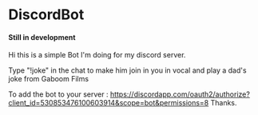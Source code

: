 # DiscordBot
#### Still in development
Hi this is a simple Bot I'm doing for my discord server.

Type "!joke" in the chat to make him join in you in vocal and play a dad's joke from Gaboom Films


To add the bot to your server : https://discordapp.com/oauth2/authorize?client_id=530853476100603914&scope=bot&permissions=8
Thanks.



